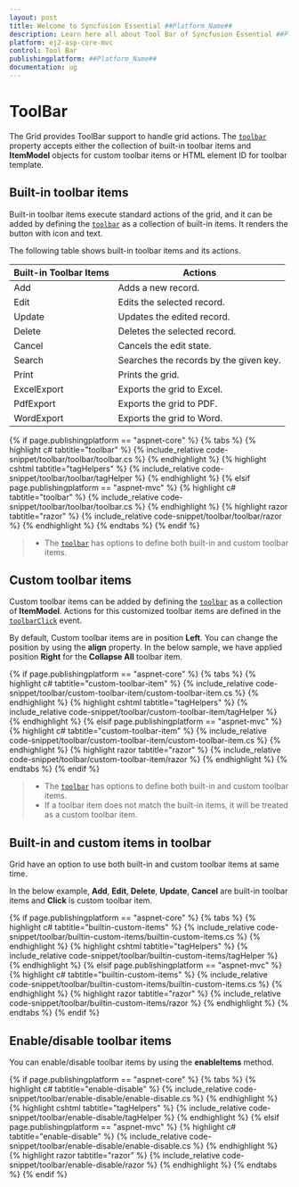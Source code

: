 ```yaml
---
layout: post
title: Welcome to Syncfusion Essential ##Platform_Name##
description: Learn here all about Tool Bar of Syncfusion Essential ##Platform_Name## widgets based on HTML5 and jQuery.
platform: ej2-asp-core-mvc
control: Tool Bar
publishingplatform: ##Platform_Name##
documentation: ug
---
```



# ToolBar

The Grid provides ToolBar support to handle grid actions. The [`toolbar`](https://help.syncfusion.com/cr/aspnetcore-js2/Syncfusion.EJ2.Grids.Grid.html#Syncfusion_EJ2_Grids_Grid_Toolbar)
property accepts either the collection of built-in toolbar items and **ItemModel** objects for custom toolbar items or HTML element ID for toolbar template.

## Built-in toolbar items

Built-in toolbar items execute standard actions of the grid, and it can be added by defining the [`toolbar`](https://help.syncfusion.com/cr/aspnetcore-js2/Syncfusion.EJ2.Grids.Grid.html#Syncfusion_EJ2_Grids_Grid_Toolbar)
as a collection of built-in items. It renders the button with icon and text.

The following table shows built-in toolbar items and its actions.

| Built-in Toolbar Items | Actions |
|------------------------|---------|
| Add | Adds a new record.|
| Edit | Edits the selected record.|
| Update | Updates the edited record.|
| Delete | Deletes the selected record.|
| Cancel | Cancels the edit state.|
| Search | Searches the records by the given key.|
| Print | Prints the grid.|
| ExcelExport | Exports the grid to Excel.|
| PdfExport | Exports the grid to PDF.|
| WordExport | Exports the grid to Word.|

{% if page.publishingplatform == "aspnet-core" %}
{% tabs %}
{% highlight c# tabtitle="toolbar" %}
{% include_relative code-snippet/toolbar/toolbar/toolbar.cs %}
{% endhighlight %}
{% highlight cshtml tabtitle="tagHelpers" %}
{% include_relative code-snippet/toolbar/toolbar/tagHelper %}
{% endhighlight %}
{% elsif page.publishingplatform == "aspnet-mvc" %}
{% highlight c# tabtitle="toolbar" %}
{% include_relative code-snippet/toolbar/toolbar/toolbar.cs %}
{% endhighlight %}
{% highlight razor tabtitle="razor" %}
{% include_relative code-snippet/toolbar/toolbar/razor %}
{% endhighlight %}
{% endtabs %}
{% endif %}



> * The [`toolbar`](https://help.syncfusion.com/cr/aspnetcore-js2/Syncfusion.EJ2.Grids.Grid.html#Syncfusion_EJ2_Grids_Grid_Toolbar) has options to define both built-in and custom toolbar items.

## Custom toolbar items

Custom toolbar items can be added by defining the [`toolbar`](https://help.syncfusion.com/cr/aspnetcore-js2/Syncfusion.EJ2.Grids.Grid.html#Syncfusion_EJ2_Grids_Grid_Toolbar) as a collection of
**ItemModel**.
Actions for this customized toolbar items are defined in the [`toolbarClick`](https://help.syncfusion.com/cr/aspnetcore-js2/Syncfusion.EJ2.Grids.Grid.html#Syncfusion_EJ2_Grids_Grid_ToolbarClick) event.

By default, Custom toolbar items are in position **Left**. You can change the position by using the **align** property. In the below sample, we have applied position **Right** for the **Collapse All** toolbar item.

{% if page.publishingplatform == "aspnet-core" %}
{% tabs %}
{% highlight c# tabtitle="custom-toolbar-item" %}
{% include_relative code-snippet/toolbar/custom-toolbar-item/custom-toolbar-item.cs %}
{% endhighlight %}
{% highlight cshtml tabtitle="tagHelpers" %}
{% include_relative code-snippet/toolbar/custom-toolbar-item/tagHelper %}
{% endhighlight %}
{% elsif page.publishingplatform == "aspnet-mvc" %}
{% highlight c# tabtitle="custom-toolbar-item" %}
{% include_relative code-snippet/toolbar/custom-toolbar-item/custom-toolbar-item.cs %}
{% endhighlight %}
{% highlight razor tabtitle="razor" %}
{% include_relative code-snippet/toolbar/custom-toolbar-item/razor %}
{% endhighlight %}
{% endtabs %}
{% endif %}



> * The [`toolbar`](https://help.syncfusion.com/cr/aspnetcore-js2/Syncfusion.EJ2.Grids.Grid.html#Syncfusion_EJ2_Grids_Grid_Toolbar) has options to define both built-in and custom toolbar items.
> * If a toolbar item does not match the built-in items, it will be treated as a custom toolbar item.

## Built-in and custom items in toolbar

Grid have an option to use both built-in and custom toolbar items at same time.

In the below example, **Add**, **Edit**, **Delete**, **Update**, **Cancel** are built-in toolbar items and **Click** is custom toolbar item.

{% if page.publishingplatform == "aspnet-core" %}
{% tabs %}
{% highlight c# tabtitle="builtin-custom-items" %}
{% include_relative code-snippet/toolbar/builtin-custom-items/builtin-custom-items.cs %}
{% endhighlight %}
{% highlight cshtml tabtitle="tagHelpers" %}
{% include_relative code-snippet/toolbar/builtin-custom-items/tagHelper %}
{% endhighlight %}
{% elsif page.publishingplatform == "aspnet-mvc" %}
{% highlight c# tabtitle="builtin-custom-items" %}
{% include_relative code-snippet/toolbar/builtin-custom-items/builtin-custom-items.cs %}
{% endhighlight %}
{% highlight razor tabtitle="razor" %}
{% include_relative code-snippet/toolbar/builtin-custom-items/razor %}
{% endhighlight %}
{% endtabs %}
{% endif %}



## Enable/disable toolbar items

You can enable/disable toolbar items by using the **enableItems** method.

{% if page.publishingplatform == "aspnet-core" %}
{% tabs %}
{% highlight c# tabtitle="enable-disable" %}
{% include_relative code-snippet/toolbar/enable-disable/enable-disable.cs %}
{% endhighlight %}
{% highlight cshtml tabtitle="tagHelpers" %}
{% include_relative code-snippet/toolbar/enable-disable/tagHelper %}
{% endhighlight %}
{% elsif page.publishingplatform == "aspnet-mvc" %}
{% highlight c# tabtitle="enable-disable" %}
{% include_relative code-snippet/toolbar/enable-disable/enable-disable.cs %}
{% endhighlight %}
{% highlight razor tabtitle="razor" %}
{% include_relative code-snippet/toolbar/enable-disable/razor %}
{% endhighlight %}
{% endtabs %}
{% endif %}


